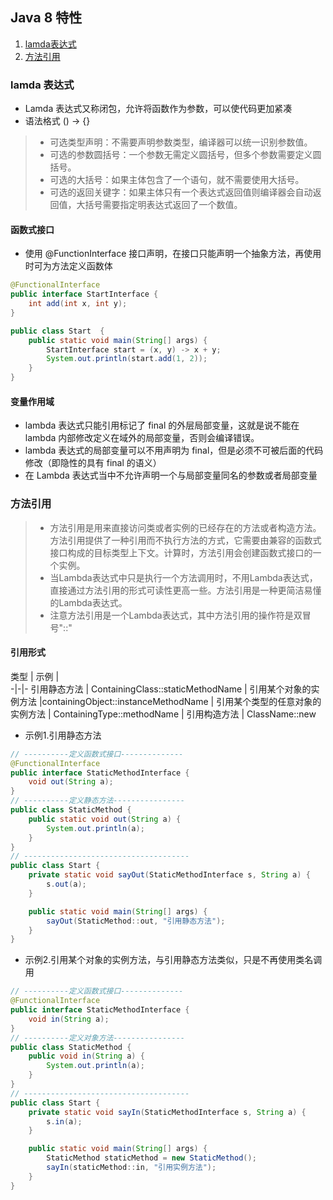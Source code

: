 ## Java 8 特性
1. [lamda表达式](#lamda-表达式)
2. [方法引用](#方法引用)

### lamda 表达式
- Lamda 表达式又称闭包，允许将函数作为参数，可以使代码更加紧凑
- 语法格式  () -> {}
 
> - 可选类型声明：不需要声明参数类型，编译器可以统一识别参数值。  
> - 可选的参数圆括号：一个参数无需定义圆括号，但多个参数需要定义圆括号。  
> - 可选的大括号：如果主体包含了一个语句，就不需要使用大括号。  
> - 可选的返回关键字：如果主体只有一个表达式返回值则编译器会自动返回值，大括号需要指定明表达式返回了一个数值。

#### 函数式接口
- 使用 @FunctionInterface 接口声明，在接口只能声明一个抽象方法，再使用时可为方法定义函数体
```java
@FunctionalInterface
public interface StartInterface {
    int add(int x, int y);
}

public class Start  {
    public static void main(String[] args) {
        StartInterface start = (x, y) -> x + y;
        System.out.println(start.add(1, 2));
    }
}
```
#### 变量作用域
- lambda 表达式只能引用标记了 final 的外层局部变量，这就是说不能在 lambda 内部修改定义在域外的局部变量，否则会编译错误。
- lambda 表达式的局部变量可以不用声明为 final，但是必须不可被后面的代码修改（即隐性的具有 final 的语义）
- 在 Lambda 表达式当中不允许声明一个与局部变量同名的参数或者局部变量

### 方法引用
> - 方法引用是用来直接访问类或者实例的已经存在的方法或者构造方法。方法引用提供了一种引用而不执行方法的方式，它需要由兼容的函数式接口构成的目标类型上下文。计算时，方法引用会创建函数式接口的一个实例。
> - 当Lambda表达式中只是执行一个方法调用时，不用Lambda表达式，直接通过方法引用的形式可读性更高一些。方法引用是一种更简洁易懂的Lambda表达式。
> - 注意方法引用是一个Lambda表达式，其中方法引用的操作符是双冒号"::"

#### 引用形式
类型 | 示例 |   
-|-|-
引用静态方法	 | ContainingClass::staticMethodName |
引用某个对象的实例方法	 |containingObject::instanceMethodName |
引用某个类型的任意对象的实例方法 | ContainingType::methodName |
引用构造方法	| ClassName::new

- 示例1.引用静态方法
```java
// ----------定义函数式接口--------------
@FunctionalInterface
public interface StaticMethodInterface {
    void out(String a);
}
// ----------定义静态方法----------------
public class StaticMethod {
    public static void out(String a) {
        System.out.println(a);
    }
}
// -------------------------------------
public class Start {
    private static void sayOut(StaticMethodInterface s, String a) {
        s.out(a);
    }

    public static void main(String[] args) {
        sayOut(StaticMethod::out, "引用静态方法");
    }
}
```
- 示例2.引用某个对象的实例方法，与引用静态方法类似，只是不再使用类名调用
```java
// ----------定义函数式接口--------------
@FunctionalInterface
public interface StaticMethodInterface {
    void in(String a);
}
// ----------定义对象方法----------------
public class StaticMethod {
    public void in(String a) {
        System.out.println(a);
    }
}
// -------------------------------------
public class Start {
    private static void sayIn(StaticMethodInterface s, String a) {
        s.in(a);
    }

    public static void main(String[] args) {
        StaticMethod staticMethod = new StaticMethod();
        sayIn(staticMethod::in, "引用实例方法");
    }
}
```
